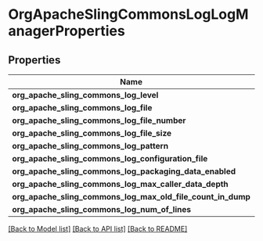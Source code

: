 # OrgApacheSlingCommonsLogLogManagerProperties

## Properties
Name | Type | Description | Notes
------------ | ------------- | ------------- | -------------
**org_apache_sling_commons_log_level** | [***::models::ConfigNodePropertyDropDown**](configNodePropertyDropDown.md) |  | [optional] 
**org_apache_sling_commons_log_file** | [***::models::ConfigNodePropertyString**](configNodePropertyString.md) |  | [optional] 
**org_apache_sling_commons_log_file_number** | [***::models::ConfigNodePropertyInteger**](configNodePropertyInteger.md) |  | [optional] 
**org_apache_sling_commons_log_file_size** | [***::models::ConfigNodePropertyString**](configNodePropertyString.md) |  | [optional] 
**org_apache_sling_commons_log_pattern** | [***::models::ConfigNodePropertyString**](configNodePropertyString.md) |  | [optional] 
**org_apache_sling_commons_log_configuration_file** | [***::models::ConfigNodePropertyString**](configNodePropertyString.md) |  | [optional] 
**org_apache_sling_commons_log_packaging_data_enabled** | [***::models::ConfigNodePropertyBoolean**](configNodePropertyBoolean.md) |  | [optional] 
**org_apache_sling_commons_log_max_caller_data_depth** | [***::models::ConfigNodePropertyInteger**](configNodePropertyInteger.md) |  | [optional] 
**org_apache_sling_commons_log_max_old_file_count_in_dump** | [***::models::ConfigNodePropertyInteger**](configNodePropertyInteger.md) |  | [optional] 
**org_apache_sling_commons_log_num_of_lines** | [***::models::ConfigNodePropertyInteger**](configNodePropertyInteger.md) |  | [optional] 

[[Back to Model list]](../README.md#documentation-for-models) [[Back to API list]](../README.md#documentation-for-api-endpoints) [[Back to README]](../README.md)


